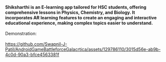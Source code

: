 <B>Shiksharthi is an E-learning app tailored for HSC students, offering comprehensive lessons in Physics, Chemistry, and Biology. It incorporates AR learning features to create an engaging and interactive educational experience, making complex topics easier to understand.</B>
<br><br>
Demonstration:
<br><br>
https://github.com/Swapnil-J-Patil/AndroidGameBattleforceGalacrtica/assets/129786110/3015d56e-ab9b-4c0d-90a3-bfce4563381f
